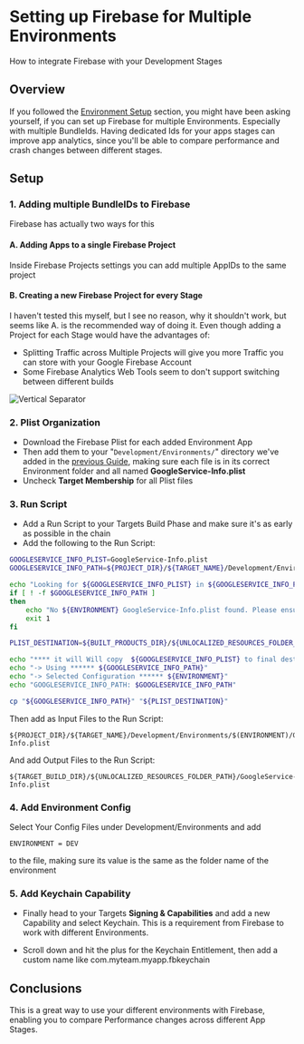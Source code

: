 # Setting up Firebase for Multiple Environments

How to integrate Firebase with your Development Stages

## Overview

If you followed the [Environment Setup](#Environments) section, you might have been asking yourself, if you can set up Firebase for multiple Environments. Especially with multiple BundleIds. Having dedicated Ids for your apps stages can improve app analytics, since you'll be able to compare performance and crash changes between different stages.

## Setup

### 1. Adding multiple BundleIDs to Firebase

Firebase has actually two ways for this

#### A. Adding Apps to a single Firebase Project
Inside Firebase Projects settings you can add multiple AppIDs to the same project

#### B. Creating a new Firebase Project for every Stage

I haven't tested this myself, but I see no reason, why it shouldn't work, but seems like A. is the recommended way of doing it. Even though adding a Project for each Stage would have the advantages of:
- Splitting Traffic across Multiple Projects will give you more Traffic you can store with your Google Firebase Account
- Some Firebase Analytics Web Tools seem to don't support switching between different builds

![Vertical Separator](vertical_line)

###  2. Plist Organization

- Download the Firebase Plist for each added Environment App
- Then add them to your "`Development/Environments/`" directory we've added in the [previous Guide](#EnvSetup), making sure each file is in its correct Environment folder and all named **GoogleService-Info.plist**
- Uncheck **Target Membership** for all Plist files

### 3. Run Script
- Add a Run Script to your Targets Build Phase and make sure it's as early as possible in the chain
- Add the following to the Run Script:

```sh
GOOGLESERVICE_INFO_PLIST=GoogleService-Info.plist
GOOGLESERVICE_INFO_PATH=${PROJECT_DIR}/${TARGET_NAME}/Development/Environments/${ENVIRONMENT}/${GOOGLESERVICE_INFO_PLIST}

echo "Looking for ${GOOGLESERVICE_INFO_PLIST} in ${GOOGLESERVICE_INFO_PATH}"
if [ ! -f $GOOGLESERVICE_INFO_PATH ]
then
    echo "No ${ENVIRONMENT} GoogleService-Info.plist found. Please ensure it's in the proper directory."
    exit 1
fi

PLIST_DESTINATION=${BUILT_PRODUCTS_DIR}/${UNLOCALIZED_RESOURCES_FOLDER_PATH}

echo "**** it will Will copy  ${GOOGLESERVICE_INFO_PLIST} to final destination: ${PLIST_DESTINATION} ****"
echo "-> Using ****** ${GOOGLESERVICE_INFO_PATH}"
echo "-> Selected Configuration ****** ${ENVIRONMENT}"
echo "GOOGLESERVICE_INFO_PATH: $GOOGLESERVICE_INFO_PATH"

cp "${GOOGLESERVICE_INFO_PATH}" "${PLIST_DESTINATION}"
```

Then add as Input Files to the Run Script:

```
${PROJECT_DIR}/${TARGET_NAME}/Development/Environments/$(ENVIRONMENT)/GoogleService-Info.plist
```

And add Output Files to the Run Script:

```
${TARGET_BUILD_DIR}/${UNLOCALIZED_RESOURCES_FOLDER_PATH}/GoogleService-Info.plist
```

### 4. Add Environment Config

Select Your Config Files under Development/Environments and add
```
ENVIRONMENT = DEV
```

to the file, making sure its value is the same as the folder name of the environment

### 5. Add Keychain Capability

- Finally head to your Targets **Signing & Capabilities** and add a new Capability and select Keychain. This is a requirement from Firebase to work with different Environments. 

- Scroll down and hit the plus for the Keychain Entitlement, then add a custom name like com.myteam.myapp.fbkeychain

## Conclusions

This is a great way to use your different environments with Firebase, enabling you to compare Performance changes across different App Stages.
